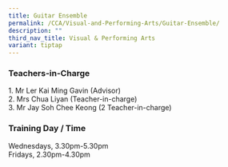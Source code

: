 ```yaml
---
title: Guitar Ensemble
permalink: /CCA/Visual-and-Performing-Arts/Guitar-Ensemble/
description: ""
third_nav_title: Visual & Performing Arts
variant: tiptap
---
```

<h3>Teachers-in-Charge</h3>
<p>1. Mr Ler Kai Ming Gavin (Advisor)
<br>2. Mrs Chua Liyan (Teacher-in-charge)
<br>3. Mr Jay Soh Chee Keong (2 Teacher-in-charge)</p>
<h3>Training Day / Time</h3>
<p>Wednesdays, 3.30pm-5.30pm
<br>Fridays, 2.30pm-4.30pm</p>
